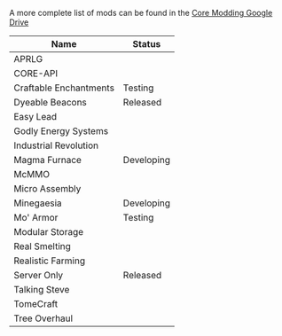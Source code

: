 A more complete list of mods can be found in the [Core Modding Google Drive](http://goo.gl/sVPpwy)

| Name                   | Status |
| ---------------------- | ------ |
| APRLG                  | |
| CORE-API               | |
| Craftable Enchantments | Testing |
| Dyeable Beacons        | Released |
| Easy Lead              | |
| Godly Energy Systems   | |
| Industrial Revolution  | |
| Magma Furnace          | Developing |
| McMMO                  | |
| Micro Assembly         | |
| Minegaesia             | Developing |
| Mo' Armor              | Testing |
| Modular Storage        | |
| Real Smelting          | |
| Realistic Farming      | |
| Server Only            | Released |
| Talking Steve          | |
| TomeCraft              | |
| Tree Overhaul          | |
